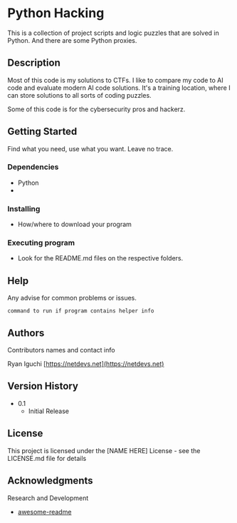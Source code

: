 # Python Hacking

This is a collection of project scripts and logic puzzles that are solved in Python. And there are some Python proxies.

## Description

Most of this code is my solutions to CTFs. I like to compare my code to AI code and evaluate modern AI code solutions. It's a training location, where I can store solutions to all sorts of coding puzzles.

Some of this code is for the cybersecurity pros and hackerz.

## Getting Started

Find what you need, use what you want. Leave no trace.

### Dependencies

- Python
-

### Installing

- How/where to download your program

### Executing program

- Look for the README.md files on the respective folders.

## Help

Any advise for common problems or issues.

```
command to run if program contains helper info
```

## Authors

Contributors names and contact info

Ryan Iguchi
[https://netdevs.net](https://netdevs.net)

## Version History

- 0.1
  - Initial Release

## License

This project is licensed under the [NAME HERE] License - see the LICENSE.md file for details

## Acknowledgments

Research and Development

- [awesome-readme](https://github.com/matiassingers/awesome-readme)
